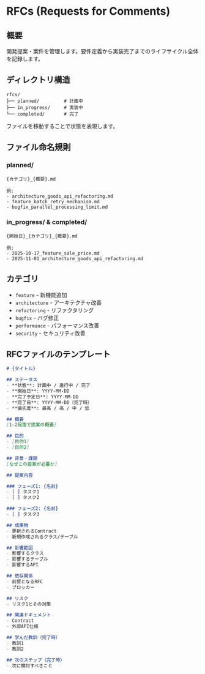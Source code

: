 # RFCs (Requests for Comments)

## 概要

開発提案・案件を管理します。要件定義から実装完了までのライフサイクル全体を記録します。

## ディレクトリ構造

```
rfcs/
├── planned/         # 計画中
├── in_progress/     # 実装中
└── completed/       # 完了
```

ファイルを移動することで状態を表現します。

## ファイル命名規則

### planned/
```
{カテゴリ}_{概要}.md

例:
- architecture_goods_api_refactoring.md
- feature_batch_retry_mechanism.md
- bugfix_parallel_processing_limit.md
```

### in_progress/ & completed/
```
{開始日}_{カテゴリ}_{概要}.md

例:
- 2025-10-17_feature_sale_price.md
- 2025-11-01_architecture_goods_api_refactoring.md
```

## カテゴリ

- `feature` - 新機能追加
- `architecture` - アーキテクチャ改善
- `refactoring` - リファクタリング
- `bugfix` - バグ修正
- `performance` - パフォーマンス改善
- `security` - セキュリティ改善

## RFCファイルのテンプレート

```markdown
# {タイトル}

## ステータス
- **状態**: 計画中 / 進行中 / 完了
- **開始日**: YYYY-MM-DD
- **完了予定日**: YYYY-MM-DD
- **完了日**: YYYY-MM-DD（完了時）
- **優先度**: 最高 / 高 / 中 / 低

## 概要
[1-2段落で提案の概要]

## 目的
- [目的1]
- [目的2]

## 背景・課題
[なぜこの提案が必要か]

## 提案内容

### フェーズ1: {名前}
- [ ] タスク1
- [ ] タスク2

### フェーズ2: {名前}
- [ ] タスク3

## 成果物
- 更新されるContract
- 新規作成されるクラス/テーブル

## 影響範囲
- 影響するクラス
- 影響するテーブル
- 影響するAPI

## 依存関係
- 前提となるRFC
- ブロッカー

## リスク
- リスク1とその対策

## 関連ドキュメント
- Contract
- 外部API仕様

## 学んだ教訓（完了時）
- 教訓1
- 教訓2

## 次のステップ（完了時）
- 次に検討すべきこと
```
